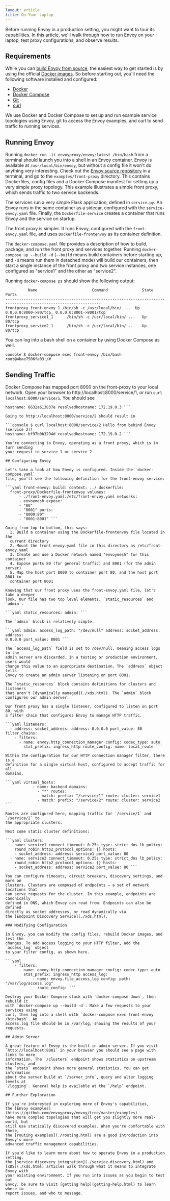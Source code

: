 ```yaml
---
layout: article
title: On Your Laptop
---
```


Before running Envoy in a production setting, you might want to tour its
capabilities. In this article, we'll walk through how to run Envoy on your
laptop, test proxy configurations, and observe results.

## Requirements

While you can
[build Envoy from source](https://www.envoyproxy.io/docs/envoy/v1.5.0/install/install),
the easiest way to get started is by using the
official [Docker images](https://hub.docker.com/u/envoyproxy/).  So before
starting out, you'll need the following software installed and configured:

* [Docker](https://docs.docker.com/install/)
* [Docker Compose](https://docs.docker.com/compose/install/)
* [Git](https://help.github.com/articles/set-up-git/)
* [curl](https://curl.haxx.se/)

We use Docker and Docker Compose to set up and run example service topologies
using Envoy, git to access the Envoy examples, and curl to send traffic to
running services.

## Running Envoy

Running `docker run -it envoyproxy/envoy:latest /bin/bash` from a terminal
should launch you into a shell in an Envoy container. Envoy is available at
`/usr/local/bin/envoy`, but without a config file it won't do anything very
interesting. Check out
the [Envoy source repository](https://github.com/envoyproxy/envoy) in a
terminal, and go to the `examples/front-proxy` directory. This contains
Dockerfiles, config files and a Docker Compose manifest for setting up a very
simple proxy topology. This example illustrates a simple front proxy, which
sends traffic to two service backends.

The services run a very simple Flask application, defined in `service.py`. An
Envoy runs in the same container as a sidecar, configured with the
`service-envoy.yaml` file. Finally, the `Dockerfile-service` creates a container
that runs Envoy and the service on startup.

The front proxy is simpler. It runs Envoy, configured with the
`front-envoy.yaml` file, and uses `Dockerfile-frontenvoy` as its container
definition.

The `docker-compose.yaml` file provides a description of how to build, package,
and run the front proxy and services together. Running `docker-compose up
--build -d` (`--build` means build containers before starting up, and `-d` means
run them in detached mode) will build our containers, then start a single
instance of the front proxy and two service instances, one configured as
"service1" and the other as "service2".

Running `docker-compose ps` should show the following output:

```console $ docker-compose ps
          Name                        Command               State                      Ports                    
----------------------------------------------------------------------------------------------------------------
frontproxy_front-envoy_1 /bin/sh -c /usr/local/bin/ ...  Up
0.0.0.0:8000->80/tcp, 0.0.0.0:8001->8001/tcp
frontproxy_service1_1      /bin/sh -c /usr/local/bin/ ...   Up      80/tcp                                      
frontproxy_service2_1      /bin/sh -c /usr/local/bin/ ...   Up      80/tcp         
```

You can log into a bash shell on a container by using Docker Compose as well.

```console $ docker-compose exec front-envoy /bin/bash root@4bae7506fa03:/# ```

## Sending Traffic

Docker Compose has mapped port 8000 on the front-proxy to your local
network. Open your browser to http://localhost:8000/service/1, or run `curl
localhost:8000/service/1`. You should see

```console $ curl localhost:8000/service/1 Hello from behind Envoy (service 1)!
hostname: 6632a613837e resolvedhostname: 172.19.0.3 ```

Going to http://localhost:8000/service/2 should result in

```console $ curl localhost:8000/service/2 Hello from behind Envoy (service 2)!
hostname: bf97b0b3294d resolvedhostname: 172.19.0.2 ```

You're connecting to Envoy, operating as a front proxy, which is in turn sending
your request to service 1 or service 2.

## Configuring Envoy

Let's take a look at how Envoy is configured. Inside the `docker-compose.yaml`
file, you'll see the following definition for the front-envoy service:

```yaml front-envoy: build: context: ../ dockerfile:
  front-proxy/Dockerfile-frontenvoy volumes:
      - ./front-envoy.yaml:/etc/front-envoy.yaml networks:
      - envoymesh expose:
      - "80"
      - "8001" ports:
      - "8000:80"
      - "8001:8001" ```

Going from top to bottom, this says:
  1. Build a container using the Dockerfile-frontenvoy file located in the
  current directory
  2. Mount the front-envoy.yaml file in this directory as /etc/front-envoy.yaml
  3. Create and use a Docker network named "envoymesh" for this container
  4. Expose ports 80 (for general traffic) and 8001 (for the admin server)
  5. Map the host port 8000 to container port 80, and the host port 8001 to
  container port 8001
  
Knowing that our front proxy uses the front-envoy.yaml file, let's take a deeper
look. Our file has two top level elements, `static_resources` and `admin`.

```yaml static_resources: admin: ```

The `admin` block is relatively simple.

```yaml admin: access_log_path: "/dev/null" address: socket_address: address:
0.0.0.0 port_value: 8001 ```

The `access_log_path` field is set to /dev/null, meaning access logs to the
admin server are discarded. In a testing or production environment, users would
change this value to an appropriate destination. The `address` object tells
Envoy to create an admin server listening on port 8001.

The `static_resources` block contains definitions for clusters and listeners
that aren't [dynamically managed](./xds.html). The `admin` block
configures our admin server.

Our front proxy has a single listener, configured to listen on port 80, with
a filter chain that configures Envoy to manage HTTP traffic.

```yaml listeners:
  - address: socket_address: address: 0.0.0.0 port_value: 80 filter_chains:
    - filters:
      - name: envoy.http_connection_manager config: codec_type: auto
        stat_prefix: ingress_http route_config: name: local_route ```

Within the configuration for our HTTP connection manager filter, there is a
definition for a single virtual host, configured to accept traffic for all
domains.

```yaml virtual_hosts:
            - name: backend domains:
              - "*" routes:
              - match: prefix: "/service/1" route: cluster: service1
              - match: prefix: "/service/2" route: cluster: service2 ```

Routes are configured here, mapping traffic for `/service/1` and `/service/2` to
the appropriate clusters.

Next come static cluster definitions:

```yaml clusters:
  - name: service1 connect_timeout: 0.25s type: strict_dns lb_policy:
    round_robin http2_protocol_options: {} hosts:
    - socket_address: address: service1 port_value: 80
  - name: service2 connect_timeout: 0.25s type: strict_dns lb_policy:
    round_robin http2_protocol_options: {} hosts:
    - socket_address: address: service2 port_value: 80 ```

You can configure timeouts, circuit breakers, discovery settings, and more on
clusters. Clusters are composed of endpoints – a set of network locations that
can serve requests for the cluster. In this example, endpoints are canonically
defined in DNS, which Envoy can read from. Endpoints can also be defined
directly as socket addresses, or read dynamically via
the [Endpoint Discovery Service](./xds.html).

### Modifying Configuration

In Envoy, you can modify the config files, rebuild Docker images, and test the
changes. To add access logging to your HTTP filter, add the `access_log` object
to your filter config, as shown here.

```yaml
    - filters:
      - name: envoy.http_connection_manager config: codec_type: auto
        stat_prefix: ingress_http access_log:
            - name: envoy.file_access_log config: path: "/var/log/access.log"
              route_config: ```

Destroy your Docker Compose stack with `docker-compose down`, then rebuild it
with `docker-compose up --build -d`. Make a few requests to your services using
curl, then log into a shell with `docker-compose exec front-envoy /bin/bash`. An
access.log file should be in /var/log, showing the results of your requests.

## Admin Server

A great feature of Envoy is the built-in admin server. If you visit
`http://localhost:8001` in your browser you should see a page with links to more
information. The `/clusters` endpoint shows statistics on upstream clusters, and
the `stats` endpoint shows more general statistics. You can get information
about the server build at `/server_info`, query and alter logging levels at
`/logging`. General help is available at the `/help` endpoint.

## Further Exploration

If you're interested in exploring more of Envoy's capabilities,
the [Envoy examples](https://github.com/envoyproxy/envoy/tree/master/examples)
have more complex topologies that will get you slightly more real-world, but
still use statically discovered examples. When you're comfortable with these,
the [routing examples](./routing.html) are a good introduction into Envoy's more
advanced traffic management capabilities.

If you'd like to learn more about how to operate Envoy in a production setting,
the [service discovery integration](./service-discovery.html) and
[xDS](./xds.html) articles walk through what it means to integrate Envoy with
your existing environment. If you run into issues as you begin to test out
Envoy, be sure to visit [getting help](getting-help.html) to learn where to
report issues, and who to message.
